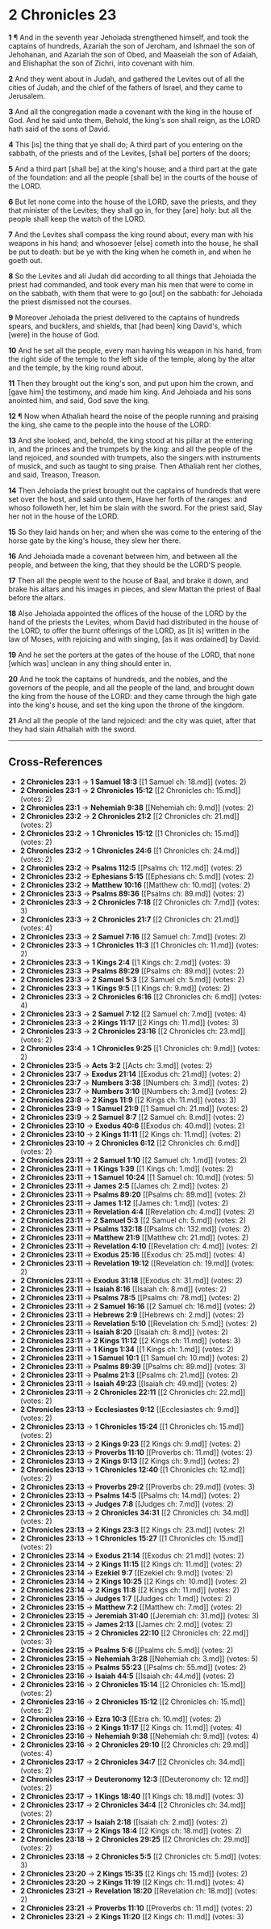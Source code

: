 # 2 Chronicles 23

**1** ¶ And in the seventh year Jehoiada strengthened himself, and took the captains of hundreds, Azariah the son of Jeroham, and Ishmael the son of Jehohanan, and Azariah the son of Obed, and Maaseiah the son of Adaiah, and Elishaphat the son of Zichri, into covenant with him.

**2** And they went about in Judah, and gathered the Levites out of all the cities of Judah, and the chief of the fathers of Israel, and they came to Jerusalem.

**3** And all the congregation made a covenant with the king in the house of God. And he said unto them, Behold, the king's son shall reign, as the LORD hath said of the sons of David.

**4** This [is] the thing that ye shall do; A third part of you entering on the sabbath, of the priests and of the Levites, [shall be] porters of the doors;

**5** And a third part [shall be] at the king's house; and a third part at the gate of the foundation: and all the people [shall be] in the courts of the house of the LORD.

**6** But let none come into the house of the LORD, save the priests, and they that minister of the Levites; they shall go in, for they [are] holy: but all the people shall keep the watch of the LORD.

**7** And the Levites shall compass the king round about, every man with his weapons in his hand; and whosoever [else] cometh into the house, he shall be put to death: but be ye with the king when he cometh in, and when he goeth out.

**8** So the Levites and all Judah did according to all things that Jehoiada the priest had commanded, and took every man his men that were to come in on the sabbath, with them that were to go [out] on the sabbath: for Jehoiada the priest dismissed not the courses.

**9** Moreover Jehoiada the priest delivered to the captains of hundreds spears, and bucklers, and shields, that [had been] king David's, which [were] in the house of God.

**10** And he set all the people, every man having his weapon in his hand, from the right side of the temple to the left side of the temple, along by the altar and the temple, by the king round about.

**11** Then they brought out the king's son, and put upon him the crown, and [gave him] the testimony, and made him king. And Jehoiada and his sons anointed him, and said, God save the king.

**12** ¶ Now when Athaliah heard the noise of the people running and praising the king, she came to the people into the house of the LORD:

**13** And she looked, and, behold, the king stood at his pillar at the entering in, and the princes and the trumpets by the king: and all the people of the land rejoiced, and sounded with trumpets, also the singers with instruments of musick, and such as taught to sing praise. Then Athaliah rent her clothes, and said, Treason, Treason.

**14** Then Jehoiada the priest brought out the captains of hundreds that were set over the host, and said unto them, Have her forth of the ranges: and whoso followeth her, let him be slain with the sword. For the priest said, Slay her not in the house of the LORD.

**15** So they laid hands on her; and when she was come to the entering of the horse gate by the king's house, they slew her there.

**16** And Jehoiada made a covenant between him, and between all the people, and between the king, that they should be the LORD'S people.

**17** Then all the people went to the house of Baal, and brake it down, and brake his altars and his images in pieces, and slew Mattan the priest of Baal before the altars.

**18** Also Jehoiada appointed the offices of the house of the LORD by the hand of the priests the Levites, whom David had distributed in the house of the LORD, to offer the burnt offerings of the LORD, as [it is] written in the law of Moses, with rejoicing and with singing, [as it was ordained] by David.

**19** And he set the porters at the gates of the house of the LORD, that none [which was] unclean in any thing should enter in.

**20** And he took the captains of hundreds, and the nobles, and the governors of the people, and all the people of the land, and brought down the king from the house of the LORD: and they came through the high gate into the king's house, and set the king upon the throne of the kingdom.

**21** And all the people of the land rejoiced: and the city was quiet, after that they had slain Athaliah with the sword.

---

## Cross-References

- **2 Chronicles 23:1** → **1 Samuel 18:3** [[1 Samuel ch: 18.md]] (votes: 2)
- **2 Chronicles 23:1** → **2 Chronicles 15:12** [[2 Chronicles ch: 15.md]] (votes: 2)
- **2 Chronicles 23:1** → **Nehemiah 9:38** [[Nehemiah ch: 9.md]] (votes: 2)
- **2 Chronicles 23:2** → **2 Chronicles 21:2** [[2 Chronicles ch: 21.md]] (votes: 2)
- **2 Chronicles 23:2** → **1 Chronicles 15:12** [[1 Chronicles ch: 15.md]] (votes: 2)
- **2 Chronicles 23:2** → **1 Chronicles 24:6** [[1 Chronicles ch: 24.md]] (votes: 2)
- **2 Chronicles 23:2** → **Psalms 112:5** [[Psalms ch: 112.md]] (votes: 2)
- **2 Chronicles 23:2** → **Ephesians 5:15** [[Ephesians ch: 5.md]] (votes: 2)
- **2 Chronicles 23:2** → **Matthew 10:16** [[Matthew ch: 10.md]] (votes: 2)
- **2 Chronicles 23:3** → **Psalms 89:36** [[Psalms ch: 89.md]] (votes: 2)
- **2 Chronicles 23:3** → **2 Chronicles 7:18** [[2 Chronicles ch: 7.md]] (votes: 3)
- **2 Chronicles 23:3** → **2 Chronicles 21:7** [[2 Chronicles ch: 21.md]] (votes: 4)
- **2 Chronicles 23:3** → **2 Samuel 7:16** [[2 Samuel ch: 7.md]] (votes: 2)
- **2 Chronicles 23:3** → **1 Chronicles 11:3** [[1 Chronicles ch: 11.md]] (votes: 2)
- **2 Chronicles 23:3** → **1 Kings 2:4** [[1 Kings ch: 2.md]] (votes: 3)
- **2 Chronicles 23:3** → **Psalms 89:29** [[Psalms ch: 89.md]] (votes: 2)
- **2 Chronicles 23:3** → **2 Samuel 5:3** [[2 Samuel ch: 5.md]] (votes: 2)
- **2 Chronicles 23:3** → **1 Kings 9:5** [[1 Kings ch: 9.md]] (votes: 2)
- **2 Chronicles 23:3** → **2 Chronicles 6:16** [[2 Chronicles ch: 6.md]] (votes: 4)
- **2 Chronicles 23:3** → **2 Samuel 7:12** [[2 Samuel ch: 7.md]] (votes: 4)
- **2 Chronicles 23:3** → **2 Kings 11:17** [[2 Kings ch: 11.md]] (votes: 3)
- **2 Chronicles 23:3** → **2 Chronicles 23:16** [[2 Chronicles ch: 23.md]] (votes: 2)
- **2 Chronicles 23:4** → **1 Chronicles 9:25** [[1 Chronicles ch: 9.md]] (votes: 2)
- **2 Chronicles 23:5** → **Acts 3:2** [[Acts ch: 3.md]] (votes: 2)
- **2 Chronicles 23:7** → **Exodus 21:14** [[Exodus ch: 21.md]] (votes: 2)
- **2 Chronicles 23:7** → **Numbers 3:38** [[Numbers ch: 3.md]] (votes: 2)
- **2 Chronicles 23:7** → **Numbers 3:10** [[Numbers ch: 3.md]] (votes: 2)
- **2 Chronicles 23:8** → **2 Kings 11:9** [[2 Kings ch: 11.md]] (votes: 3)
- **2 Chronicles 23:9** → **1 Samuel 21:9** [[1 Samuel ch: 21.md]] (votes: 2)
- **2 Chronicles 23:9** → **2 Samuel 8:7** [[2 Samuel ch: 8.md]] (votes: 2)
- **2 Chronicles 23:10** → **Exodus 40:6** [[Exodus ch: 40.md]] (votes: 2)
- **2 Chronicles 23:10** → **2 Kings 11:11** [[2 Kings ch: 11.md]] (votes: 2)
- **2 Chronicles 23:10** → **2 Chronicles 6:12** [[2 Chronicles ch: 6.md]] (votes: 2)
- **2 Chronicles 23:11** → **2 Samuel 1:10** [[2 Samuel ch: 1.md]] (votes: 2)
- **2 Chronicles 23:11** → **1 Kings 1:39** [[1 Kings ch: 1.md]] (votes: 2)
- **2 Chronicles 23:11** → **1 Samuel 10:24** [[1 Samuel ch: 10.md]] (votes: 5)
- **2 Chronicles 23:11** → **James 2:5** [[James ch: 2.md]] (votes: 2)
- **2 Chronicles 23:11** → **Psalms 89:20** [[Psalms ch: 89.md]] (votes: 2)
- **2 Chronicles 23:11** → **James 1:12** [[James ch: 1.md]] (votes: 2)
- **2 Chronicles 23:11** → **Revelation 4:4** [[Revelation ch: 4.md]] (votes: 2)
- **2 Chronicles 23:11** → **2 Samuel 5:3** [[2 Samuel ch: 5.md]] (votes: 2)
- **2 Chronicles 23:11** → **Psalms 132:18** [[Psalms ch: 132.md]] (votes: 2)
- **2 Chronicles 23:11** → **Matthew 21:9** [[Matthew ch: 21.md]] (votes: 2)
- **2 Chronicles 23:11** → **Revelation 4:10** [[Revelation ch: 4.md]] (votes: 2)
- **2 Chronicles 23:11** → **Exodus 25:16** [[Exodus ch: 25.md]] (votes: 4)
- **2 Chronicles 23:11** → **Revelation 19:12** [[Revelation ch: 19.md]] (votes: 2)
- **2 Chronicles 23:11** → **Exodus 31:18** [[Exodus ch: 31.md]] (votes: 2)
- **2 Chronicles 23:11** → **Isaiah 8:16** [[Isaiah ch: 8.md]] (votes: 2)
- **2 Chronicles 23:11** → **Psalms 78:5** [[Psalms ch: 78.md]] (votes: 2)
- **2 Chronicles 23:11** → **2 Samuel 16:16** [[2 Samuel ch: 16.md]] (votes: 2)
- **2 Chronicles 23:11** → **Hebrews 2:9** [[Hebrews ch: 2.md]] (votes: 2)
- **2 Chronicles 23:11** → **Revelation 5:10** [[Revelation ch: 5.md]] (votes: 2)
- **2 Chronicles 23:11** → **Isaiah 8:20** [[Isaiah ch: 8.md]] (votes: 2)
- **2 Chronicles 23:11** → **2 Kings 11:12** [[2 Kings ch: 11.md]] (votes: 3)
- **2 Chronicles 23:11** → **1 Kings 1:34** [[1 Kings ch: 1.md]] (votes: 2)
- **2 Chronicles 23:11** → **1 Samuel 10:1** [[1 Samuel ch: 10.md]] (votes: 2)
- **2 Chronicles 23:11** → **Psalms 89:39** [[Psalms ch: 89.md]] (votes: 3)
- **2 Chronicles 23:11** → **Psalms 21:3** [[Psalms ch: 21.md]] (votes: 2)
- **2 Chronicles 23:11** → **Isaiah 49:23** [[Isaiah ch: 49.md]] (votes: 2)
- **2 Chronicles 23:11** → **2 Chronicles 22:11** [[2 Chronicles ch: 22.md]] (votes: 2)
- **2 Chronicles 23:13** → **Ecclesiastes 9:12** [[Ecclesiastes ch: 9.md]] (votes: 2)
- **2 Chronicles 23:13** → **1 Chronicles 15:24** [[1 Chronicles ch: 15.md]] (votes: 2)
- **2 Chronicles 23:13** → **2 Kings 9:23** [[2 Kings ch: 9.md]] (votes: 2)
- **2 Chronicles 23:13** → **Proverbs 11:10** [[Proverbs ch: 11.md]] (votes: 2)
- **2 Chronicles 23:13** → **2 Kings 9:13** [[2 Kings ch: 9.md]] (votes: 2)
- **2 Chronicles 23:13** → **1 Chronicles 12:40** [[1 Chronicles ch: 12.md]] (votes: 2)
- **2 Chronicles 23:13** → **Proverbs 29:2** [[Proverbs ch: 29.md]] (votes: 3)
- **2 Chronicles 23:13** → **Psalms 14:5** [[Psalms ch: 14.md]] (votes: 2)
- **2 Chronicles 23:13** → **Judges 7:8** [[Judges ch: 7.md]] (votes: 2)
- **2 Chronicles 23:13** → **2 Chronicles 34:31** [[2 Chronicles ch: 34.md]] (votes: 2)
- **2 Chronicles 23:13** → **2 Kings 23:3** [[2 Kings ch: 23.md]] (votes: 2)
- **2 Chronicles 23:13** → **1 Chronicles 15:27** [[1 Chronicles ch: 15.md]] (votes: 2)
- **2 Chronicles 23:14** → **Exodus 21:14** [[Exodus ch: 21.md]] (votes: 2)
- **2 Chronicles 23:14** → **2 Kings 11:15** [[2 Kings ch: 11.md]] (votes: 2)
- **2 Chronicles 23:14** → **Ezekiel 9:7** [[Ezekiel ch: 9.md]] (votes: 2)
- **2 Chronicles 23:14** → **2 Kings 10:25** [[2 Kings ch: 10.md]] (votes: 2)
- **2 Chronicles 23:14** → **2 Kings 11:8** [[2 Kings ch: 11.md]] (votes: 2)
- **2 Chronicles 23:15** → **Judges 1:7** [[Judges ch: 1.md]] (votes: 2)
- **2 Chronicles 23:15** → **Matthew 7:2** [[Matthew ch: 7.md]] (votes: 2)
- **2 Chronicles 23:15** → **Jeremiah 31:40** [[Jeremiah ch: 31.md]] (votes: 3)
- **2 Chronicles 23:15** → **James 2:13** [[James ch: 2.md]] (votes: 2)
- **2 Chronicles 23:15** → **2 Chronicles 22:10** [[2 Chronicles ch: 22.md]] (votes: 3)
- **2 Chronicles 23:15** → **Psalms 5:6** [[Psalms ch: 5.md]] (votes: 2)
- **2 Chronicles 23:15** → **Nehemiah 3:28** [[Nehemiah ch: 3.md]] (votes: 5)
- **2 Chronicles 23:15** → **Psalms 55:23** [[Psalms ch: 55.md]] (votes: 2)
- **2 Chronicles 23:16** → **Isaiah 44:5** [[Isaiah ch: 44.md]] (votes: 2)
- **2 Chronicles 23:16** → **2 Chronicles 15:14** [[2 Chronicles ch: 15.md]] (votes: 2)
- **2 Chronicles 23:16** → **2 Chronicles 15:12** [[2 Chronicles ch: 15.md]] (votes: 2)
- **2 Chronicles 23:16** → **Ezra 10:3** [[Ezra ch: 10.md]] (votes: 2)
- **2 Chronicles 23:16** → **2 Kings 11:17** [[2 Kings ch: 11.md]] (votes: 4)
- **2 Chronicles 23:16** → **Nehemiah 9:38** [[Nehemiah ch: 9.md]] (votes: 4)
- **2 Chronicles 23:16** → **2 Chronicles 29:10** [[2 Chronicles ch: 29.md]] (votes: 4)
- **2 Chronicles 23:17** → **2 Chronicles 34:7** [[2 Chronicles ch: 34.md]] (votes: 2)
- **2 Chronicles 23:17** → **Deuteronomy 12:3** [[Deuteronomy ch: 12.md]] (votes: 2)
- **2 Chronicles 23:17** → **1 Kings 18:40** [[1 Kings ch: 18.md]] (votes: 3)
- **2 Chronicles 23:17** → **2 Chronicles 34:4** [[2 Chronicles ch: 34.md]] (votes: 2)
- **2 Chronicles 23:17** → **Isaiah 2:18** [[Isaiah ch: 2.md]] (votes: 2)
- **2 Chronicles 23:17** → **2 Kings 18:4** [[2 Kings ch: 18.md]] (votes: 2)
- **2 Chronicles 23:18** → **2 Chronicles 29:25** [[2 Chronicles ch: 29.md]] (votes: 2)
- **2 Chronicles 23:18** → **2 Chronicles 5:5** [[2 Chronicles ch: 5.md]] (votes: 3)
- **2 Chronicles 23:20** → **2 Kings 15:35** [[2 Kings ch: 15.md]] (votes: 2)
- **2 Chronicles 23:20** → **2 Kings 11:19** [[2 Kings ch: 11.md]] (votes: 4)
- **2 Chronicles 23:21** → **Revelation 18:20** [[Revelation ch: 18.md]] (votes: 2)
- **2 Chronicles 23:21** → **Proverbs 11:10** [[Proverbs ch: 11.md]] (votes: 2)
- **2 Chronicles 23:21** → **2 Kings 11:20** [[2 Kings ch: 11.md]] (votes: 3)
